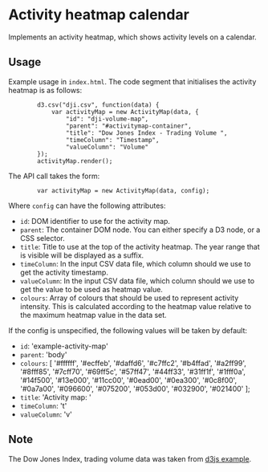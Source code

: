 # Activity heatmap calendar

Implements an activity heatmap, which shows activity levels on a
calendar.

## Usage

Example usage in `index.html`. The code segment that initialises the
activity heatmap is as follows:

            d3.csv("dji.csv", function(data) {
                var activityMap = new ActivityMap(data, {
                    "id": "dji-volume-map",
                    "parent": "#activitymap-container",
                    "title": "Dow Jones Index - Trading Volume ",
                    "timeColumn": "Timestamp",
                    "valueColumn": "Volume"
            });
            activityMap.render();


The API call takes the form:

            var activityMap = new ActivityMap(data, config);

Where `config` can have the following attributes:

* `id`: DOM identifier to use for the activity map.
* `parent`: The container DOM node. You can either specify a D3 node,
  or a CSS selector.
* `title`: Title to use at the top of the activity heatmap. The year
  range that is visible will be displayed as a suffix.
* `timeColumn`: In the input CSV data file, which column should we use
  to get the activity timestamp.
* `valueColumn`: In the input CSV data file, which column should we
  use to get the value to be used as heatmap value.
* `colours`: Array of colours that should be used to represent
  activity intensity. This is calculated according to the heatmap
  value relative to the maximum heatmap value in the data set.

If the config is unspecified, the following values will be taken by
default:

* `id`: 'example-activity-map'
* `parent`: 'body'
* `colours`: [ '#ffffff', '#ecffeb', '#daffd6', '#c7ffc2',
               '#b4ffad', '#a2ff99', '#8fff85', '#7cff70', '#69ff5c',
               '#57ff47', '#44ff33', '#31ff1f', '#1fff0a', '#14f500',
               '#13e000', '#11cc00', '#0ead00', '#0ea300', '#0c8f00',
               '#0a7a00', '#096600', '#075200', '#053d00', '#032900',
               '#021400' ];
* `title`: 'Activity map: '
* `timeColumn`: 't'
* `valueColumn`: 'v'

## Note

The Dow Jones Index, trading volume data was taken from
[d3js example](http://bl.ocks.org/mbostock/4063318).
